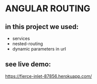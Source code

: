 # ANGULAR ROUTING

## in this project we used:
* services
* nested-routing
* dynamic parameters in url

## see live demo:
https://fierce-inlet-87856.herokuapp.com/
